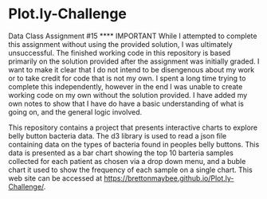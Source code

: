 # Plot.ly-Challenge
Data Class Assignment #15
**** IMPORTANT While I attempted to complete this assignment without using the provided solution, I was ultimately unsuccessful. The finished working code in this repository is based primarily on the solution provided after the assignment was initially graded. I want to make it clear that I do not intend to be disengenous about my work or to take credit for code that is not my own. I spent a long time trying to complete this independently, however in the end I was unable to create working code on my own without the solution provided. I have added my own notes to show that I have do have a basic understanding of what is going on, and the general logic involved.

This repository contains a project that presents interactive charts to explore belly button bacteria data. The d3 library is used to read a json file containing data on the types of bacteria found in peoples belly buttons. This data is presented as a bar chart showing the top 10 barteria samples collected for each patient as chosen via a drop down menu, and a buble chart it used to show the frequency of each sample on a single chart. This web site can be accessed at  https://brettonmaybee.github.io/Plot.ly-Challenge/.
